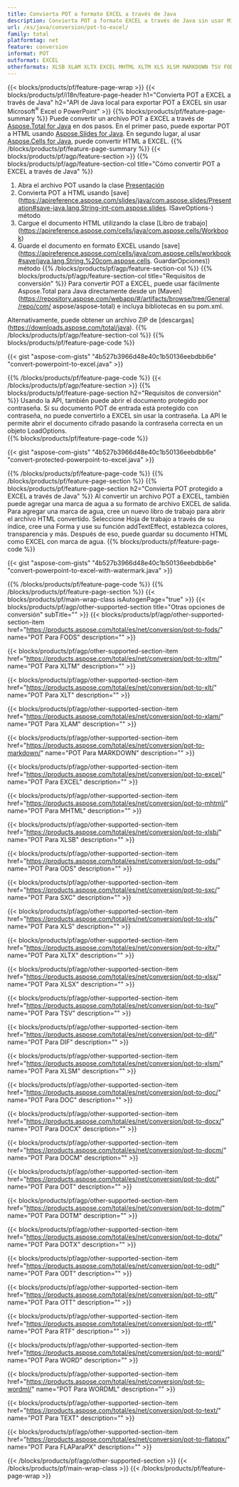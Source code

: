 ```yaml
---
title: Convierta POT a formato EXCEL a través de Java
description: Convierta POT a formato EXCEL a través de Java sin usar Microsoft Excel o PowerPoint
url: /es/java/conversion/pot-to-excel/
family: total
platformtag: net
feature: conversion
informat: POT
outformat: EXCEL
otherformats: XLSB XLAM XLTX EXCEL MHTML XLTM XLS XLSM MARKDOWN TSV FODS ODS XLSX SXC DIF XLT DOC DOCX DOCM DOT DOTM DOTX ODT OTT RTF WORD WORDML TEXT FLATOPX
---
```

{{< blocks/products/pf/feature-page-wrap >}}
{{< blocks/products/pf/i18n/feature-page-header h1="Convierta POT a EXCEL a través de Java" h2="API de Java local para exportar POT a EXCEL sin usar Microsoft<sup>&reg;</sup> Excel o PowerPoint" >}}
{{% blocks/products/pf/feature-page-summary %}}
Puede convertir un archivo POT a EXCEL a través de [Aspose.Total for Java](https://products.aspose.com/total/java/) en dos pasos. En el primer paso, puede exportar POT a HTML usando [Aspose.Slides for Java](https://products.aspose.com/slides/java/). En segundo lugar, al usar [Aspose.Cells for Java](https://products.aspose.com/cells/java/), puede convertir HTML a EXCEL.
{{% /blocks/products/pf/feature-page-summary  %}}
{{< blocks/products/pf/agp/feature-section >}}
{{% blocks/products/pf/agp/feature-section-col title="Cómo convertir POT a EXCEL a través de Java" %}}
1. Abra el archivo POT usando la clase [Presentación](https://apireference.aspose.com/slides/java/com.aspose.slides/Presentation)
2. Convierta POT a HTML usando [save](https://apireference.aspose.com/slides/java/com.aspose.slides/Presentation#save-java.lang.String-int-com.aspose.slides. ISaveOptions-) método
3. Cargue el documento HTML utilizando la clase [Libro de trabajo] (https://apireference.aspose.com/cells/java/com.aspose.cells/Workbook)
4. Guarde el documento en formato EXCEL usando [save](https://apireference.aspose.com/cells/java/com.aspose.cells/workbook#save(java.lang.String,%20com.aspose.cells. GuardarOpciones)) método
{{% /blocks/products/pf/agp/feature-section-col %}}
{{% blocks/products/pf/agp/feature-section-col title="Requisitos de conversión" %}}
Para convertir POT a EXCEL, puede usar fácilmente Aspose.Total para Java directamente desde un [Maven] (https://repository.aspose.com/webapp/#/artifacts/browse/tree/General/repo/com/ aspose/aspose-total) e incluya bibliotecas en su pom.xml.

Alternativamente, puede obtener un archivo ZIP de [descargas] (https://downloads.aspose.com/total/java).
{{% /blocks/products/pf/agp/feature-section-col %}}
{{% blocks/products/pf/feature-page-code %}}

{{< gist "aspose-com-gists" "4b527b3966d48e40c1b50136eebdbb6e" "convert-powerpoint-to-excel.java" >}}

{{% /blocks/products/pf/feature-page-code %}}
{{< /blocks/products/pf/agp/feature-section >}}
{{% blocks/products/pf/feature-page-section  h2="Requisitos de conversión" %}}
Usando la API, también puede abrir el documento protegido por contraseña. Si su documento POT de entrada está protegido con contraseña, no puede convertirlo a EXCEL sin usar la contraseña. La API le permite abrir el documento cifrado pasando la contraseña correcta en un objeto LoadOptions.  
{{% blocks/products/pf/feature-page-code %}}

{{< gist "aspose-com-gists" "4b527b3966d48e40c1b50136eebdbb6e" "convert-protected-powerpoint-to-excel.java" >}}
{{% /blocks/products/pf/feature-page-code  %}}
{{% /blocks/products/pf/feature-page-section %}}
{{% blocks/products/pf/feature-page-section  h2="Convierta POT protegido a EXCEL a través de Java" %}}
Al convertir un archivo POT a EXCEL, también puede agregar una marca de agua a su formato de archivo EXCEL de salida. Para agregar una marca de agua, cree un nuevo libro de trabajo para abrir el archivo HTML convertido. Seleccione Hoja de trabajo a través de su índice, cree una Forma y use su función addTextEffect, establezca colores, transparencia y más. Después de eso, puede guardar su documento HTML como EXCEL con marca de agua. 
{{% blocks/products/pf/feature-page-code %}}

{{< gist "aspose-com-gists" "4b527b3966d48e40c1b50136eebdbb6e" "convert-powerpoint-to-excel-with-watermark.java" >}}
{{% /blocks/products/pf/feature-page-code  %}}
{{% /blocks/products/pf/feature-page-section %}}
{{< blocks/products/pf/main-wrap-class isAutogenPage="true" >}}
{{< blocks/products/pf/agp/other-supported-section title="Otras opciones de conversión" subTitle="" >}}
{{< blocks/products/pf/agp/other-supported-section-item href="https://products.aspose.com/total/es/net/conversion/pot-to-fods/" name="POT Para FODS" description="" >}}

{{< blocks/products/pf/agp/other-supported-section-item href="https://products.aspose.com/total/es/net/conversion/pot-to-xltm/" name="POT Para XLTM" description="" >}}

{{< blocks/products/pf/agp/other-supported-section-item href="https://products.aspose.com/total/es/net/conversion/pot-to-xlt/" name="POT Para XLT" description="" >}}

{{< blocks/products/pf/agp/other-supported-section-item href="https://products.aspose.com/total/es/net/conversion/pot-to-xlam/" name="POT Para XLAM" description="" >}}

{{< blocks/products/pf/agp/other-supported-section-item href="https://products.aspose.com/total/es/net/conversion/pot-to-markdown/" name="POT Para MARKDOWN" description="" >}}

{{< blocks/products/pf/agp/other-supported-section-item href="https://products.aspose.com/total/es/net/conversion/pot-to-excel/" name="POT Para EXCEL" description="" >}}

{{< blocks/products/pf/agp/other-supported-section-item href="https://products.aspose.com/total/es/net/conversion/pot-to-mhtml/" name="POT Para MHTML" description="" >}}

{{< blocks/products/pf/agp/other-supported-section-item href="https://products.aspose.com/total/es/net/conversion/pot-to-xlsb/" name="POT Para XLSB" description="" >}}

{{< blocks/products/pf/agp/other-supported-section-item href="https://products.aspose.com/total/es/net/conversion/pot-to-ods/" name="POT Para ODS" description="" >}}

{{< blocks/products/pf/agp/other-supported-section-item href="https://products.aspose.com/total/es/net/conversion/pot-to-sxc/" name="POT Para SXC" description="" >}}

{{< blocks/products/pf/agp/other-supported-section-item href="https://products.aspose.com/total/es/net/conversion/pot-to-xls/" name="POT Para XLS" description="" >}}

{{< blocks/products/pf/agp/other-supported-section-item href="https://products.aspose.com/total/es/net/conversion/pot-to-xltx/" name="POT Para XLTX" description="" >}}

{{< blocks/products/pf/agp/other-supported-section-item href="https://products.aspose.com/total/es/net/conversion/pot-to-xlsx/" name="POT Para XLSX" description="" >}}

{{< blocks/products/pf/agp/other-supported-section-item href="https://products.aspose.com/total/es/net/conversion/pot-to-tsv/" name="POT Para TSV" description="" >}}

{{< blocks/products/pf/agp/other-supported-section-item href="https://products.aspose.com/total/es/net/conversion/pot-to-dif/" name="POT Para DIF" description="" >}}

{{< blocks/products/pf/agp/other-supported-section-item href="https://products.aspose.com/total/es/net/conversion/pot-to-xlsm/" name="POT Para XLSM" description="" >}}

{{< blocks/products/pf/agp/other-supported-section-item href="https://products.aspose.com/total/es/net/conversion/pot-to-doc/" name="POT Para DOC" description="" >}}

{{< blocks/products/pf/agp/other-supported-section-item href="https://products.aspose.com/total/es/net/conversion/pot-to-docx/" name="POT Para DOCX" description="" >}}

{{< blocks/products/pf/agp/other-supported-section-item href="https://products.aspose.com/total/es/net/conversion/pot-to-docm/" name="POT Para DOCM" description="" >}}

{{< blocks/products/pf/agp/other-supported-section-item href="https://products.aspose.com/total/es/net/conversion/pot-to-dot/" name="POT Para DOT" description="" >}}

{{< blocks/products/pf/agp/other-supported-section-item href="https://products.aspose.com/total/es/net/conversion/pot-to-dotm/" name="POT Para DOTM" description="" >}}

{{< blocks/products/pf/agp/other-supported-section-item href="https://products.aspose.com/total/es/net/conversion/pot-to-dotx/" name="POT Para DOTX" description="" >}}

{{< blocks/products/pf/agp/other-supported-section-item href="https://products.aspose.com/total/es/net/conversion/pot-to-odt/" name="POT Para ODT" description="" >}}

{{< blocks/products/pf/agp/other-supported-section-item href="https://products.aspose.com/total/es/net/conversion/pot-to-ott/" name="POT Para OTT" description="" >}}

{{< blocks/products/pf/agp/other-supported-section-item href="https://products.aspose.com/total/es/net/conversion/pot-to-rtf/" name="POT Para RTF" description="" >}}

{{< blocks/products/pf/agp/other-supported-section-item href="https://products.aspose.com/total/es/net/conversion/pot-to-word/" name="POT Para WORD" description="" >}}

{{< blocks/products/pf/agp/other-supported-section-item href="https://products.aspose.com/total/es/net/conversion/pot-to-wordml/" name="POT Para WORDML" description="" >}}

{{< blocks/products/pf/agp/other-supported-section-item href="https://products.aspose.com/total/es/net/conversion/pot-to-text/" name="POT Para TEXT" description="" >}}

{{< blocks/products/pf/agp/other-supported-section-item href="https://products.aspose.com/total/es/net/conversion/pot-to-flatopx/" name="POT Para FLAParaPX" description="" >}}


{{< /blocks/products/pf/agp/other-supported-section >}}
{{< /blocks/products/pf/main-wrap-class >}}
{{< /blocks/products/pf/feature-page-wrap >}}